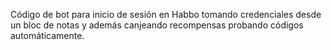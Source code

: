 Código de bot para inicio de sesión en Habbo tomando credenciales desde un bloc de notas y además canjeando recompensas probando códigos automáticamente. 